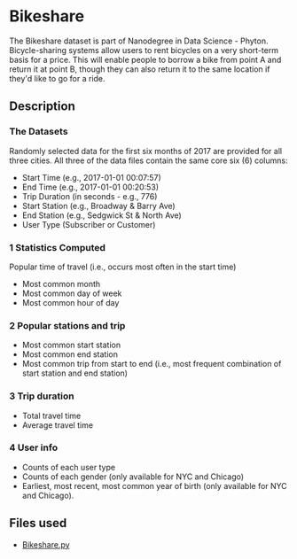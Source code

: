 # Bikeshare

The Bikeshare dataset is part of Nanodegree in Data Science - Phyton.
Bicycle-sharing systems allow users to rent bicycles on a very short-term basis for a price. This will enable people to borrow a bike from point A and return it at point B, though they can also return it to the same location if they'd like to go for a ride.

## Description

### The Datasets

 Randomly selected data for the first six months of 2017 are provided for all three cities. All three of the data files contain the same core six (6) columns:

- Start Time (e.g., 2017-01-01 00:07:57)
- End Time (e.g., 2017-01-01 00:20:53)
- Trip Duration (in seconds - e.g., 776)
- Start Station (e.g., Broadway & Barry Ave)
- End Station (e.g., Sedgwick St & North Ave)
- User Type (Subscriber or Customer)

### 1 Statistics Computed

Popular time of travel (i.e., occurs most often in the start time)

- Most common month
- Most common day of week
- Most common hour of day

### 2 Popular stations and trip

- Most common start station
- Most common end station
- Most common trip from start to end (i.e., most frequent combination of start station and end station)

### 3 Trip duration

- Total travel time
- Average travel time

### 4 User info

- Counts of each user type
- Counts of each gender (only available for NYC and Chicago)
- Earliest, most recent, most common year of birth (only available for NYC and Chicago).

## Files used

- [Bikeshare.py](Bikeshare.py)
